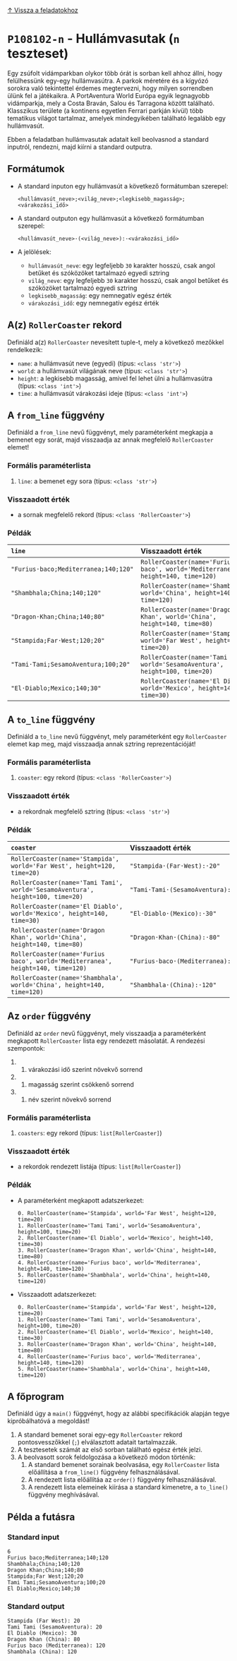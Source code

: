 [↑ Vissza a feladatokhoz](./README.md)

# `P108102-n` - Hullámvasutak (`n` teszteset)


Egy zsúfolt vidámparkban olykor több órát is sorban kell ahhoz állni, hogy felülhessünk egy-egy hullámvasútra.
A parkok méretére és a kígyózó sorokra való tekintettel érdemes megtervezni, hogy milyen sorrendben ülünk fel a
játékaikra. A PortAventura World Európa egyik legnagyobb vidámparkja, mely a Costa Braván, Salou és Tarragona között
található. Klasszikus területe (a kontinens egyetlen Ferrari parkján kívül) több tematikus világot tartalmaz,
amelyek mindegyikében található legalább egy hullámvasút.

Ebben a feladatban hullámvasutak adatait kell beolvasnod a standard inputról, rendezni, majd kiírni a standard outputra.


## Formátumok


* A standard inputon egy hullámvasút a következő formátumban szerepel:

    ```
    <hullámvasút_neve>;<világ_neve>;<legkisebb_magasság>;<várakozási_idő>
    ```

* A standard outputon egy hullámvasút a következő formátumban szerepel:

    ```
    <hullámvasút_neve>·(<világ_neve>):·<várakozási_idő>
    ```

* A jelölések:

    * `hullámvasút_neve`: egy legfeljebb `30` karakter hosszú, csak angol betűket és szóközöket tartalmazó egyedi sztring
    * `világ_neve`: egy legfeljebb `30` karakter hosszú, csak angol betűket és szóközöket tartalmazó egyedi sztring
    * `legkisebb_magasság`: egy nemnegatív egész érték
    * `várakozási_idő`: egy nemnegatív egész érték


## A(z) `RollerCoaster` rekord

Definiáld a(z) `RollerCoaster` nevesített tuple-t, mely a következő mezőkkel rendelkezik:

* `name`: a hullámvasút neve (egyedi) (típus: `<class 'str'>`)
* `world`: a hullámvasút világának neve (típus: `<class 'str'>`)
* `height`: a legkisebb magasság, amivel fel lehet ülni a hullámvasútra (típus: `<class 'int'>`)
* `time`: a hullámvasút várakozási ideje (típus: `<class 'int'>`)

## A `from_line` függvény

Definiáld a `from_line` nevű függvényt, mely paraméterként megkapja a bemenet egy sorát, majd visszaadja az annak megfelelő `RollerCoaster` elemet!

### Formális paraméterlista

1. `line`: a bemenet egy sora (típus: `<class 'str'>`)

### Visszaadott érték

* a sornak megfelelő rekord (típus: `<class 'RollerCoaster'>`)

### Példák

| `line` | Visszaadott érték | 
| :--- | :--- | 
| `"Furius·baco;Mediterranea;140;120"` | `RollerCoaster(name='Furius baco', world='Mediterranea', height=140, time=120)` |
| `"Shambhala;China;140;120"` | `RollerCoaster(name='Shambhala', world='China', height=140, time=120)` |
| `"Dragon·Khan;China;140;80"` | `RollerCoaster(name='Dragon Khan', world='China', height=140, time=80)` |
| `"Stampida;Far·West;120;20"` | `RollerCoaster(name='Stampida', world='Far West', height=120, time=20)` |
| `"Tami·Tami;SesamoAventura;100;20"` | `RollerCoaster(name='Tami Tami', world='SesamoAventura', height=100, time=20)` |
| `"El·Diablo;Mexico;140;30"` | `RollerCoaster(name='El Diablo', world='Mexico', height=140, time=30)` |

## A `to_line` függvény

Definiáld a `to_line` nevű függvényt, mely paraméterként egy `RollerCoaster` elemet kap meg, majd visszaadja annak sztring reprezentációját!

### Formális paraméterlista

1. `coaster`: egy rekord (típus: `<class 'RollerCoaster'>`)

### Visszaadott érték

* a rekordnak megfelelő sztring (típus: `<class 'str'>`)

### Példák

| `coaster` | Visszaadott érték | 
| :--- | :--- | 
| `RollerCoaster(name='Stampida', world='Far West', height=120, time=20)` | `"Stampida·(Far·West):·20"` |
| `RollerCoaster(name='Tami Tami', world='SesamoAventura', height=100, time=20)` | `"Tami·Tami·(SesamoAventura):·20"` |
| `RollerCoaster(name='El Diablo', world='Mexico', height=140, time=30)` | `"El·Diablo·(Mexico):·30"` |
| `RollerCoaster(name='Dragon Khan', world='China', height=140, time=80)` | `"Dragon·Khan·(China):·80"` |
| `RollerCoaster(name='Furius baco', world='Mediterranea', height=140, time=120)` | `"Furius·baco·(Mediterranea):·120"` |
| `RollerCoaster(name='Shambhala', world='China', height=140, time=120)` | `"Shambhala·(China):·120"` |

## Az `order` függvény

Definiáld az `order` nevű függvényt, mely visszaadja a paraméterként megkapott `RollerCoaster` lista egy rendezett másolatát. A rendezési szempontok:

1. 1. várakozási idő szerint növekvő sorrend
1. 1. magasság szerint csökkenő sorrend
1. 1. név szerint növekvő sorrend

### Formális paraméterlista

1. `coasters`: egy rekord (típus: `list[RollerCoaster]`)

### Visszaadott érték

* a rekordok rendezett listája (típus: `list[RollerCoaster]`)

### Példák


* A paraméterként megkapott adatszerkezet:

    ```
	0. RollerCoaster(name='Stampida', world='Far West', height=120, time=20)
	1. RollerCoaster(name='Tami Tami', world='SesamoAventura', height=100, time=20)
	2. RollerCoaster(name='El Diablo', world='Mexico', height=140, time=30)
	3. RollerCoaster(name='Dragon Khan', world='China', height=140, time=80)
	4. RollerCoaster(name='Furius baco', world='Mediterranea', height=140, time=120)
	5. RollerCoaster(name='Shambhala', world='China', height=140, time=120)
    ```

* Visszaadott adatszerkezet:

    ```
	0. RollerCoaster(name='Stampida', world='Far West', height=120, time=20)
	1. RollerCoaster(name='Tami Tami', world='SesamoAventura', height=100, time=20)
	2. RollerCoaster(name='El Diablo', world='Mexico', height=140, time=30)
	3. RollerCoaster(name='Dragon Khan', world='China', height=140, time=80)
	4. RollerCoaster(name='Furius baco', world='Mediterranea', height=140, time=120)
	5. RollerCoaster(name='Shambhala', world='China', height=140, time=120)
    ```


## A főprogram

Definiáld úgy a `main()` függvényt, hogy az alábbi specifikációk alapján tegye kipróbálhatóvá a megoldást!

1. A standard bemenet sorai egy-egy `RollerCoaster` rekord pontosvesszőkkel (`;`) elválasztott adatait tartalmazzák.
1. A tesztesetek számát az első sorban található egész érték jelzi.
1. A beolvasott sorok feldolgozása a következő módon történik:
   1. A standard bemenet sorainak beolvasása, egy `RollerCoaster` lista előállítása a `from_line()` függvény felhasználásával.
   1. A rendezett lista előállítáa az `order()` függvény felhasználásával.
   1. A rendezett lista elemeinek kiírása a standard kimenetre, a `to_line()` függvény meghívásával.

## Példa a futásra

### Standard input

```
6
Furius baco;Mediterranea;140;120
Shambhala;China;140;120
Dragon Khan;China;140;80
Stampida;Far West;120;20
Tami Tami;SesamoAventura;100;20
El Diablo;Mexico;140;30
```

### Standard output

```
Stampida (Far West): 20
Tami Tami (SesamoAventura): 20
El Diablo (Mexico): 30
Dragon Khan (China): 80
Furius baco (Mediterranea): 120
Shambhala (China): 120
```